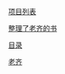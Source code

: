 [项目列表](https://github.com/stars/aa1555/lists/python%E5%AD%A6%E4%B9%A0)

[整理了老齐的书](https://github.com/looly/python-basic)

[目录](https://github.com/looly/python-basic/blob/master/SUMMARY.md)

[老齐](https://github.com/qiwsir/itdiffer)

